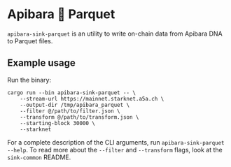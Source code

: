 # Apibara 🤝 Parquet

`apibara-sink-parquet` is an utility to write on-chain data from Apibara DNA to Parquet files.


## Example usage

Run the binary:

```
cargo run --bin apibara-sink-parquet -- \
    --stream-url https://mainnet.starknet.a5a.ch \
    --output-dir /tmp/apibara_parquet \
    --filter @/path/to/filter.json \
    --transform @/path/to/transform.json \
    --starting-block 30000 \
    --starknet
```

For a complete description of the CLI arguments, run `apibara-sink-parquet --help`.
To read more about the `--filter` and `--transform` flags, look at the
`sink-common` README.
